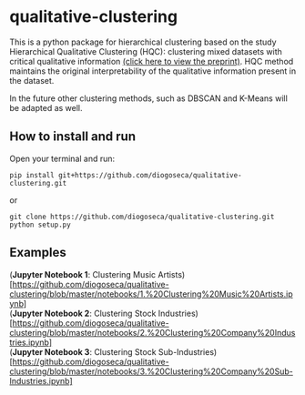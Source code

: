 # qualitative-clustering

This is a python package for hierarchical clustering based on the study Hierarchical Qualitative Clustering (HQC): clustering mixed datasets with critical qualitative information [(click here to view the preprint)](https://arxiv.org/abs/2006.16701). HQC method maintains the original interpretability of the qualitative information present in the dataset.

In the future other clustering methods, such as DBSCAN and K-Means will be adapted as well.

## How to install and run

Open your terminal and run:

    pip install git+https://github.com/diogoseca/qualitative-clustering.git

or 

    git clone https://github.com/diogoseca/qualitative-clustering.git
    python setup.py

## Examples

(**Jupyter Notebook 1**: Clustering Music Artists)[https://github.com/diogoseca/qualitative-clustering/blob/master/notebooks/1.%20Clustering%20Music%20Artists.ipynb]  
(**Jupyter Notebook 2**: Clustering Stock Industries)[https://github.com/diogoseca/qualitative-clustering/blob/master/notebooks/2.%20Clustering%20Company%20Industries.ipynb]  
(**Jupyter Notebook 3**: Clustering Stock Sub-Industries)[https://github.com/diogoseca/qualitative-clustering/blob/master/notebooks/3.%20Clustering%20Company%20Sub-Industries.ipynb]  
